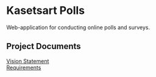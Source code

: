 # Kasetsart Polls
Web-application for conducting online polls and surveys.

## Project Documents

[Vision Statement](../../wiki/Vision%20Statement)    
[Requirements](../../wiki/Requirements)
